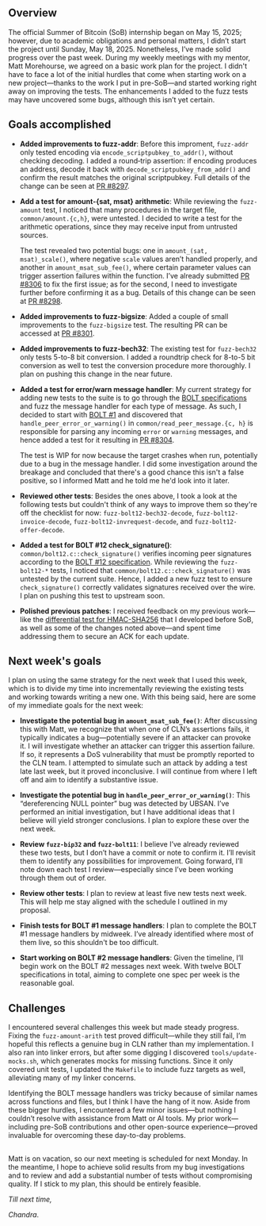 ## Overview

The official Summer of Bitcoin (SoB) internship began on May 15, 2025; however, due to academic obligations and personal matters, I didn’t start the project until Sunday, May 18, 2025. Nonetheless, I’ve made solid progress over the past week. During my weekly meetings with my mentor, Matt Morehourse, we agreed on a basic work plan for the project. I didn't have to face a lot of the initial hurdles that come when starting work on a new project—thanks to the work I put in pre-SoB—and started working right away on improving the tests. The enhancements I added to the fuzz tests may have uncovered some bugs, although this isn’t yet certain.

## Goals accomplished
- **Added improvements to fuzz-addr**: Before this improment, `fuzz-addr` only tested encoding via `encode_scriptpubkey_to_addr()`, without checking decoding. I added a round‑trip assertion: if encoding produces an address, decode it back with `decode_scriptpubkey_from_addr()` and confirm the result matches the original scriptpubkey. Full details of the change can be seen at [PR #8297](https://github.com/ElementsProject/lightning/pull/8297).
- **Add a test for amount-{sat, msat} arithmetic**: While reviewing the `fuzz-amount` test, I noticed that many procedures in the target file, `common/amount.{c,h}`, were untested. I decided to write a test for the arithmetic operations, since they may receive input from untrusted sources.

  The test revealed two potential bugs: one in `amount_(sat, msat)_scale()`, where negative `scale` values aren’t handled properly, and another in `amount_msat_sub_fee()`, where certain parameter values can trigger assertion failures within the function. I’ve already submitted [PR #8306](https://github.com/ElementsProject/lightning/pull/8306) to fix the first issue; as for the second, I need to investigate further before confirming it as a bug. Details of this change can be seen at [PR #8298](https://github.com/ElementsProject/lightning/pull/8298).
- **Added improvements to fuzz-bigsize**: Added a couple of small improvements to the `fuzz-bigsize` test. The resulting PR can be accessed at [PR #8301](https://github.com/ElementsProject/lightning/pull/8301).
- **Added improvements to fuzz-bech32**: The existing test for `fuzz-bech32` only tests 5-to-8 bit conversion. I added a roundtrip check for 8-to-5 bit conversion as well to test the conversion procedure more thoroughly. I plan on pushing this change in the near future.
- **Added a test for error/warn message handler**: My current strategy for adding new tests to the suite is to go through the [BOLT specifications](https://github.com/lightning/bolts) and fuzz the message handler for each type of message. As such, I decided to start with [BOLT #1](https://github.com/lightning/bolts/blob/master/01-messaging.md) and discovered that `handle_peer_error_or_warning()` in `common/read_peer_message.{c, h}` is responsible for parsing any incoming `error` or `warning` messages, and hence added a test for it resulting in [PR #8304](https://github.com/ElementsProject/lightning/pull/8304).

  The test is WIP for now because the target crashes when run, potentially due to a bug in the message handler. I did some investigation around the breakage and concluded that there's a good chance this isn't a false positive, so I informed Matt and he told me he'd look into it later.

- **Reviewed other tests**: Besides the ones above, I took a look at the following tests but couldn't think of any ways to improve them so they're off the checklist for now: `fuzz-bolt12-bech32-decode`, `fuzz-bolt12-invoice-decode`, `fuzz-bolt12-invrequest-decode`, and `fuzz-bolt12-offer-decode`.
- **Added a test for BOLT #12 check_signature()**:  `common/bolt12.c::check_signature()` verifies incoming peer signatures according to the [BOLT #12 specification](https://github.com/lightning/bolts/blob/master/12-offer-encoding.md). While reviewing the `fuzz-bolt12-*` tests, I noticed that `common/bolt12.c::check_signature()` was untested by the current suite. Hence, I added a new fuzz test to ensure `check_signature()` correctly validates signatures received over the wire. I plan on pushing this test to upstream soon.
- **Polished previous patches**: I received feedback on my previous work—like the [differential test for HMAC-SHA256](https://github.com/ElementsProject/lightning/pull/8185) that I developed before SoB, as well as some of the changes noted above—and spent time addressing them to secure an ACK for each update.

## Next week's goals
I plan on using the same strategy for the next week that I used this week, which is to divide my time into incrementally reviewing the existing tests and working towards writing a new one. With this being said, here are some of my immediate goals for the next week:

- **Investigate the potential bug in `amount_msat_sub_fee()`**: After discussing this with Matt, we recognize that when one of CLN’s assertions fails, it typically indicates a bug—potentially severe if an attacker can provoke it. I will investigate whether an attacker can trigger this assertion failure. If so, it represents a DoS vulnerability that must be promptly reported to the CLN team. I attempted to simulate such an attack by adding a test late last week, but it proved inconclusive. I will continue from where I left off and aim to identify a substantive issue.

- **Investigate the potential bug in `handle_peer_error_or_warning()`**: This “dereferencing NULL pointer” bug was detected by UBSAN. I’ve performed an initial investigation, but I have additional ideas that I believe will yield stronger conclusions. I plan to explore these over the next week.

- **Review `fuzz-bip32` and `fuzz-bolt11`**: I believe I’ve already reviewed these two tests, but I don’t have a commit or note to confirm it. I’ll revisit them to identify any possibilities for improvement. Going forward, I’ll note down each test I review—especially since I’ve been working through them out of order.

- **Review other tests**: I plan to review at least five new tests next week. This will help me stay aligned with the schedule I outlined in my proposal.

- **Finish tests for BOLT #1 message handlers**: I plan to complete the BOLT #1 message handlers by midweek. I’ve already identified where most of them live, so this shouldn't be too difficult.

- **Start working on BOLT #2 message handlers**: Given the timeline, I’ll begin work on the BOLT #2 messages next week. With twelve BOLT specifications in total, aiming to complete one spec per week is the reasonable goal.

## Challenges
I encountered several challenges this week but made steady progress. Fixing the `fuzz-amount-arith` test proved difficult—while they still fail, I’m hopeful this reflects a genuine bug in CLN rather than my implementation. I also ran into linker errors, but after some digging I discovered `tools/update-mocks.sh`, which generates mocks for missing functions. Since it only covered unit tests, I updated the `Makefile` to include fuzz targets as well, alleviating many of my linker concerns.

Identifying the BOLT message handlers was tricky because of similar names across functions and files, but I think I have the hang of it now. Aside from these bigger hurdles, I encountered a few minor issues—but nothing I couldn’t resolve with assistance from Matt or AI tools. My prior work—including pre-SoB contributions and other open-source experience—proved invaluable for overcoming these day-to-day problems.

##
Matt is on vacation, so our next meeting is scheduled for next Monday. In the meantime, I hope to achieve solid results from my bug investigations and to review and add a substantial number of tests without compromising quality. If I stick to my plan, this should be entirely feasible.

_Till next time,_

_Chandra_.
